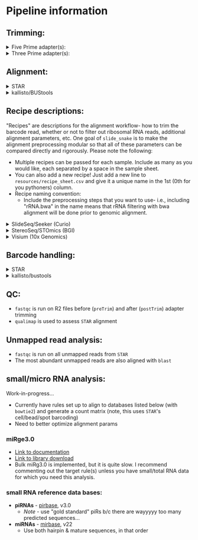 # Pipeline information  

## **Trimming:**
<details close>
<summary> Five Prime adapter(s): </summary>
- Reverse complement of the SlideSeq TSO to reduce strand invasion artifacts [**CCCATTCACTCTGCGTTGATACCAGCTT**]  
</details>

<details close>
<summary> Three Prime adapter(s): </summary>

- "A" homopolymers [**100-A**]  
- "G" homopolymers, important for Illumina 2-color sequencers [**100-G**]  
- "T" homopolymers [**100-T**]  
- Nextera adapter sequence [**CTGTCTCTTATA**]  
- Reverse complement of Nextera sequence [**TATAAGAGACAG**]  
- Curio template switch olgo (TSO) - remove any polyadenylated TSOs [**AAGCTGGTATCAACGCAGAGTGAATGGG**]  
- Curio R1 internal adapter - shows up in R2, and used for R1 trimming [**TCTTCAGCGTTCCCGAGA**]  
- Reverse of Curio R1 adapter [**AGAGCCCTTGCGACTTCT**]  
- Illumina unversal sequence [**AGATCGGAAGAG**]  
</details>

## **Alignment:**
<details close>
<summary> STAR </summary>
  
- After adapter trimming, reads are aligned with `STARsolo` and `kallisto`/`bustools` to generate count matrices  
- Outputs are in `{SAMPLE_ID}/STARsolo/Solo.out` & `{SAMPLE_ID}/kb/counts_unfiltered`  
- Different recipes are written out in `resources/recipe_sheet.csv`, and must be specified for each sample within the sample sheet  

### Generating references:
#### rRNA STAR reference for in silico rRNA depletion/quantification
Ribosomal RNA (rRNA) molecules can make alignment/quantification very difficult because of the number of genomic copies of these genes. We added a first-pass-alignment just to rRNA sequences to enable stratified parameterization for these sequences, but maintain the ability to count and analyze them.  

Check out `scripts/GRCm39_GENCODEM31_STAR_rRNA.sh` for an example script showing how to generate a rRNA-only STAR reference using GENCODE annotations.  

Other option- download rRNA sequences from  with the following query:
`(expert_db:"SILVA" AND TAXONOMY:"10090") AND entry_type:"Sequence"`

#### Genomic STAR reference
This is a typical STAR reference that you would use for any other alignment job. Here is an example code snippet:
```
FASTA_DIR="/path/to/GENCODE_M31/GRCm39.genome.fa"
GENES_DIR="/path/to//GENCODE_M31/gencode.vM31.annotation.gtf"

OUTDIR="/workdir/dwm269/genomes/mm39_all/STAR_GRCm39_GENCODEM31"

mkdir -p ${OUTDIR}
cd ${OUTDIR}

STAR \
--runThreadN 16 \
--runMode genomeGenerate \
--genomeDir ${OUTDIR} \
--genomeFastaFiles ${FASTA_DIR} \
--sjdbGTFfile ${GENES_DIR} \
--sjdbGTFfeatureExon exon
```
*You can find the reference files on [GENCODE's website](https://www.gencodegenes.org/mouse/)*
</details>


<details close>
<summary> kallisto/BUStools </summary>
  
TODO
</details>  


## **Recipe descriptions**:
"Recipes" are descriptions for the alignment workflow- how to trim the barcode read, whether or not to filter out ribosomal RNA reads, additional alignment parameters, etc. One goal of `slide_snake` is to make the alignment preprocessing modular so that all of these parameters can be compared directly and rigorously. Please note the following:
  - Multiple recipes can be passed for each sample. Include as many as you would like, each separated by a space in the sample sheet.
  - You can also add a new recipe! Just add a new line to `resources/recipe_sheet.csv` and give it a unique name in the 1st (0th for you pythoners) column. 
  - Recipe naming convention:
    - Include the preprocessing steps that you want to use- i.e., including "rRNA.bwa" in the name means that rRNA filtering with bwa alignment will be done prior to genomic alignment. 
<details close>
<summary> SlideSeq/Seeker (Curio) </summary>

Because of read quality issues (indels, low Q scores, etc.) in the SlideSeq barcode read, I have added a few custom strategies for handling these data:
- `seeker_v3.1_hardTrim` - Hard trim the adapter read positions in R1, and use the best barcode correction algorithms in STARsolo
- `seeker_v3.1` - No hard trimming, and use the base positions for barcode/UMI (*Note*, this recipe doesn't work well w/ Curio Seeker b/c of in/del issues w/ the barcode synthesis)
- `seeker_v3.1_MatchLinker` - Match the adapter sequence on R1 (w/ 2 mismatches allowed) and infer barcodes/UMIs from that position (*Note* best performer w/ Curio data)
- `seeker_v3.1_MatchLinker_total` - Same as `seeker_v3.1_noTrimMatchLinker`, but with additional STAR parameters for total RNAseq alignment (more multimappers, looser alignment)
</details>

<details close>
<summary> StereoSeq/STOmics (BGI) </summary>
  
- `stomics` - Standard alignment for StereoSeq/STOmics (BGI) data
- `stomics_total` - Total RNA alignment for StereoSeq/STOmics (BGI) data
- `stomics_rRNA.STAR` - Standard alignment performed after filtering rRNA with STAR alignment
- `stomics_total_rRNA.STAR` - Total RNA alignment performed after filtering rRNA with STAR alignment

</details>

<details close>
<summary> Visium (10x Genomics) </summary>

- `visium` - #description
- `visium_total` - #description
- `visium_total_rRNA.STAR` - #description

</details>

## **Barcode handling:**
<details close>
<summary> STAR </summary>
  
- Removed the linker sequence in R1 so that the `1MM_multi` barcode correction in `STARsolo` can be used
- Barcode & UMI paramters for [`STAR`](https://github.com/alexdobin/STAR/blob/master/docs/STARsolo.md):
```
--soloType CB_UMI_Simple	\
--soloUMIstart 14 \
--soloUMIlen 7 \
--soloCBstart 1 \
--soloCBlen 14
```
</details>

<details close>
<summary> kallisto/bustools </summary>
  
- Barcode & UMI paramters for `kallisto bus`
```
-x 0,0,14:0,14,21:1,0,0
```
- Outputs are in

</details>

## **QC:**
- `fastqc` is run on R2 files before (`preTrim`) and after (`postTrim`) adapter trimming
- `qualimap` is used to assess `STAR` alignment

## **Unmapped read analysis:**
- `fastqc` is run on all unmapped reads from `STAR`
- The most abundant unmapped reads are also aligned with `blast`


## **small/micro RNA analysis:**
Work-in-progress...
- Currently have rules set up to align to databases listed below (with `bowtie2`) and generate a count matrix (note, this uses `STAR`'s cell/bead/spot barcoding)
- Need to better optimize alignment params
### miRge3.0
- [Link to documentation](https://mirge3.readthedocs.io/en/latest/quick_start.html)
- [Link to library download](https://sourceforge.net/projects/mirge3/files/miRge3_Lib/)
- Bulk miRg3.0 is implemented, but it is quite slow. I recommend commenting out the target rule(s) unless you have small/total RNA data for which you need this analysis.

### small RNA reference data bases:
- **piRNAs** - [pirbase](http://bigdata.ibp.ac.cn/piRBase/), v3.0
  - *Note* - use "gold standard" piRs b/c there are wayyyyy too many predicted sequences...
- **miRNAs** - [mirbase](https://mirbase.org/), v22
  - Use both hairpin & mature sequences, in that order 
